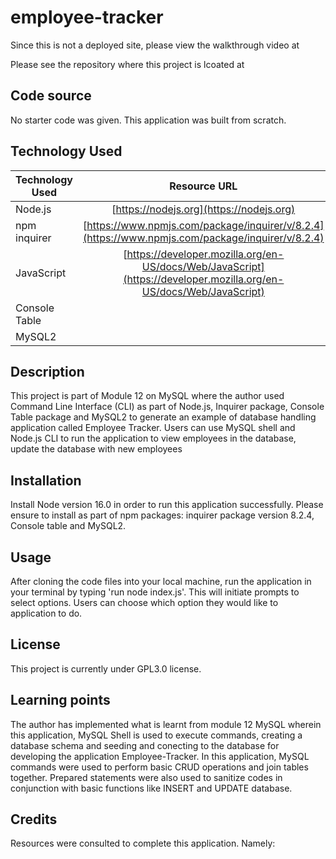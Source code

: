 # employee-tracker
Since this is not a deployed site, please view the walkthrough video at

Please see the repository where this project is lcoated at 

## Code source
No starter code was given. This application was built from scratch.

## Technology Used
| Technology Used         | Resource URL           | 
| ------------- |:-------------:| 
| Node.js    | [https://nodejs.org](https://nodejs.org) | 
| npm inquirer | [https://www.npmjs.com/package/inquirer/v/8.2.4](https://www.npmjs.com/package/inquirer/v/8.2.4) |
| JavaScript | [https://developer.mozilla.org/en-US/docs/Web/JavaScript](https://developer.mozilla.org/en-US/docs/Web/JavaScript) |
| Console Table | | |
| MySQL2 | | |

## Description
This project is part of Module 12 on MySQL where the author used Command Line Interface (CLI) as part of Node.js, Inquirer package, Console Table package and MySQL2 to generate an example of database handling application called Employee Tracker. Users can use MySQL shell and Node.js CLI to run the application to view employees in the database, update the database with new employees 


## Installation
Install Node version 16.0 in order to run this application successfully. Please ensure to install as part of npm packages: inquirer package version 8.2.4, Console table and MySQL2.

## Usage
After cloning the code files into your local machine, run the application in your terminal by typing 'run node index.js'. This will initiate prompts to select options. Users can choose which option they would like to application to do.

## License
This project is currently under GPL3.0 license.

## Learning points
The author has implemented what is learnt from module 12 MySQL wherein this application, 
MySQL Shell is used to execute commands, creating a database schema and seeding and conecting to the database for developing the application Employee-Tracker. In this application, MySQL commands were used to perform basic CRUD operations and join tables together. Prepared statements were also used to sanitize codes in conjunction with basic functions like INSERT and UPDATE database.

## Credits
Resources were consulted to complete this application. Namely:

